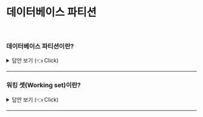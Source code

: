 # 데이터베이스 파티션
<br>


### 데이터베이스 파티션이란?

<details>
   <summary> 답안 보기 (👈 Click)</summary>
<br />
[참고: Real MySQL 2권] 
   
+ 파티션 기능은 테이블을 논리적으로는 하나의 테이블이지만, 물리적으로는 여러 개의 테이블로 분리해서 관리할 수 있게 해줍니다. <br> 
  파티션 기능은 주로 대용량의 테이블을 물리적으로 여러 개의 소규모 테이블로 분산하는 목적으로 사용합니다. <br> 
  하지만 파티션 기능은 대용량 테이블에 사용하면 무조건 성능이 빨라지는 만병 통치약이 아닙니다. <br>
  어떤 쿼리를 사용하느냐에 따라 오히려 성능이 더 나빠지는 경우도 자주 발생할 수 있습니다. <br> 
  MySQL 서버는 다양한 파티션 방법을 제공하지만, 여기서는 자주 사용하는 파티션 방법과 사용 시 주의해야 할 사항 위주로 살펴봅니다. <br> 
  
  MySQL 파티션이 적용된 테이블에서 INSERT나 SELECT 등과 같은 쿼리가 어떻게 실행되는지 이해한다면, <br> 
  파티션을 어떻게 사용하는 것이 가장 최적일지 쉽게 이해할 수 있습니다. <br> 
  이번 절에서는 파티션이 SQL 문장을 수행하는데 어떻게 영향을 미치는지, 그리고 파티션으로 기대할 수 있는 장점으로 무엇이 있는지 <br>
  살펴봅니다. <br> 
  
  데이터베이스에서 인덱스는 일반적으로 SELECT를 위한 것으로 보이지만, UPDATE나 DELETE 쿼리를 위해 필요한 때도 많습니다. <br> 
  물론 레코드를 변경하는 쿼리를 실행하면 인덱스의 변경을 위한 부가적인 작업이 발생하긴 하지만, <br> 
  UPDATE나 DELETE 처리를 위해 대상 레코드를 검색하려면 인덱스가 필수적입니다. <br> 
  하지만 인덱스가 커지면 커질수록 SELECT는 말할 것도 없고, INSERT나 UPDATE, DELETE 작업도 함께 느려지는 단점이 있습니다. <br>
  
  특히 한 테이블의 인덱스 크기가 물리적으로 MySQL이 사용 가능한 메모리 공간보다 크다면 그 영향은 더 심각할 것입니다. <br>
  테이블의 데이터는 실질적인 물리 메모리보다 큰 것이 일반적이겠지만, 인덱스의 워킹 셋(working set)이 실질적인 물리 메모리보다 크다면 <br> 
  쿼리 처리가 상당히 느려질 것입니다. <br> 
  
  그림 13.1과 13.2는 큰 테이블을 파티션하지 않고 그냥 사용할 때와 작은 파티션으로 나눠서 워킹 셋의 크기를 줄였을 때, <br> 
  인덱스의 워킹 셋이 물리적인 메모리를 어떻게 사용하는지를 보여줍니다. <br> 
  
  파티션하지 않고 하나의 큰 테이블로 사용하면 인덱스도 커지고, 그만큼 물리적인 메모리 공간도 많이 필요해진다는 사실을 알 수 있습니다. <br> 
  결과적으로 파티션은 데이터와 인덱스를 조각화해서 물리적 메모리를 효 율적으로 사용할 수 있게 만들어줍니다. <br> 
  
</details>

-----------------------

### 워킹 셋(Working set)이란?

<details>
   <summary> 답안 보기 (👈 Click)</summary>
<br />
[참고: Real MySQL 2권] 
   
+ 테이블의 데이터가 10GB이고, 인덱스가 3GB라고 가정해보자. 하지만 대부분의 테이블은 13GB 전체를 항상 사용하는 것이 아니라, <br> 
  그중에서 일정 부분만 활발하게 사용합니다. <br> 
  즉, 게시물이 100만 건이 저장된  테이블이라고 하더라도 그 중에서 최신 20~30%의 게시물만 활발하게 조회될 것입니다. <br> 
  대부분의  테이블 데이터가 이런 형태로 사용된다고 볼 수 있는데, 활발하게 사용되는 데이터를 워킹 셋(Working Set)이라고 표현합니다. <br> 
  테이블의 데이터를 활발하게 사용되는 워킹 셋과 그렇지 않은 부분으로 파티션할 수 있다면 상당히 효과적으로 성능을 개선할 수 있을 것입니다. 
</details>

-----------------------
